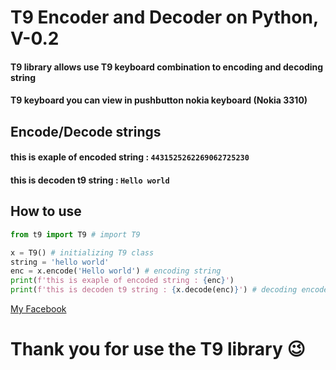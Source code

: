 # T9 Encoder and Decoder on Python, V-0.2
#### T9 library allows use T9 keyboard combination to encoding and decoding string
#### T9 keyboard you can view in pushbutton nokia keyboard (Nokia 3310)

## Encode/Decode strings
#### this is exaple of encoded string : `4431525262269062725230`
#### this is decoden t9 string : `Hello world`

## How to use

```python 
from t9 import T9 # import T9

x = T9() # initializing T9 class
string = 'hello world' 
enc = x.encode('Hello world') # encoding string
print(f'this is exaple of encoded string : {enc}')
print(f'this is decoden t9 string : {x.decode(enc)}') # decoding encoded string
```

[My Facebook](https://www.facebook.com/King.of.the.wold.Misha/)

# Thank you for use the T9 library :wink:

